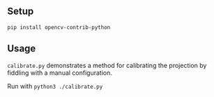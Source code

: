 ## Setup
`pip install opencv-contrib-python`

## Usage
`calibrate.py` demonstrates a method for calibrating the projection by fiddling with a manual configuration.

Run with `python3 ./calibrate.py`
